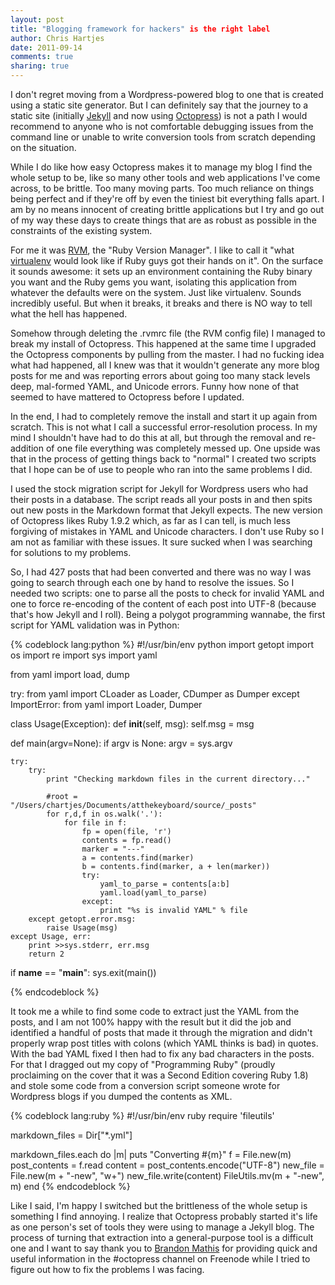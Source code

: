 ```yaml
---
layout: post
title: "Blogging framework for hackers" is the right label 
author: Chris Hartjes
date: 2011-09-14
comments: true 
sharing: true 
---
```

I don't regret moving from a Wordpress-powered blog to one that is created using a static site generator. But I can definitely say that the journey
to a static site (initially [Jekyll](http://github.com/mojombo/jekyll) and now using [Octopress](http://octopress.org)) is not a path I would recommend
to anyone who is not comfortable debugging issues from the command line or unable to write conversion tools from scratch depending
on the situation.

While I do like how easy Octopress makes it to manage my blog I find the whole setup to be, like so many other tools and web applications I've come across, to be brittle. Too many moving parts. Too much reliance on things being perfect and if they're off by even the tiniest bit everything falls apart. I am by no means innocent of creating brittle applications but I try and go out of my way these days to create things that are as robust as possible in the constraints of the existing system.

For me it was [RVM](https://rvm.beginrescueend.com/), the "Ruby Version Manager". I like to call it "what [virtualenv](https://github.com/pypa/virtualenv) would look like if Ruby guys got their hands on it". On the surface it sounds awesome: it sets up an environment containing the Ruby binary you want and the Ruby gems you want, isolating this application from whatever the defaults were on the system. Just like virtualenv. Sounds incredibly useful. But when it breaks, it breaks and there is NO way to tell what the hell has happened.

Somehow through deleting the .rvmrc file (the RVM config file) I managed to break my install of Octopress. This happened at the same time I upgraded the Octopress components by pulling from the master. I had no fucking idea what had happened, all I knew was that it wouldn't generate any more blog posts for me and was reporting errors about going too many stack levels deep, mal-formed YAML, and Unicode errors. Funny how none of that seemed to have mattered to Octopress before I updated.

In the end, I had to completely remove the install and start it up again from scratch. This is not what I call a successful error-resolution process. In my mind I shouldn't have had to do this at all, but through the removal and re-addition of one file everything was completely messed up. One upside was that in the process of getting things back to "normal" I created two scripts that I hope can be of use to people who ran into the same problems I did.

I used the stock migration script for Jekyll for Wordpress users who had their posts in a database. The script reads all your posts in and then spits out new posts in the Markdown format that Jekyll expects. The new version of Octopress likes Ruby 1.9.2 which, as far as I can tell, is much less forgiving of mistakes in YAML and Unicode characters. I don't use Ruby so I am not as familiar with these issues. It sure sucked when I was searching for solutions to my problems.

So, I had 427 posts that had been converted and there was no way I was going to search through each one by hand to resolve the issues. So I needed two scripts: one to parse all the posts to check for invalid YAML and one to force re-encoding of the content of each post into UTF-8 (because that's how Jekyll and I roll). Being a polygot programming wannabe, the first script for YAML validation was in Python:

{% codeblock lang:python %}
#!/usr/bin/env python
import getopt
import os
import re
import sys
import yaml

from yaml import load, dump

try:
    from yaml import CLoader as Loader, CDumper as Dumper
except ImportError:
    from yaml import Loader, Dumper

class Usage(Exception):
    def __init__(self, msg):
        self.msg = msg

def main(argv=None):
    if argv is None:
        argv = sys.argv

    try:
        try:
            print "Checking markdown files in the current directory..."

            #root = "/Users/chartjes/Documents/atthekeyboard/source/_posts"
            for r,d,f in os.walk('.'):
                for file in f:
                    fp = open(file, 'r') 
                    contents = fp.read()
                    marker = "---"
                    a = contents.find(marker)
                    b = contents.find(marker, a + len(marker))
                    try:
                        yaml_to_parse = contents[a:b]
                        yaml.load(yaml_to_parse)
                    except:
                        print "%s is invalid YAML" % file
        except getopt.error.msg:
            raise Usage(msg)
    except Usage, err:
        print >>sys.stderr, err.msg
        return 2

if __name__ == "__main__":
    sys.exit(main())

{% endcodeblock %}

It took me a while to find some code to extract just the YAML from the posts, and I am not 100% happy with the result but it did the job and identified a handful of posts that made it through the migration and didn't properly wrap post titles with colons (which YAML thinks is bad) in quotes. With the bad YAML fixed I then had to fix any bad characters in the posts. For that I dragged out my copy of "Programming Ruby" (proudly proclaiming on the cover that it was a Second Edition covering Ruby 1.8) and stole some code from a conversion script someone wrote for Wordpress blogs if you dumped the contents as XML.

{% codeblock lang:ruby %}
#!/usr/bin/env ruby
require 'fileutils'

markdown_files = Dir["*.yml"]

markdown_files.each do |m|
    puts "Converting #{m}"
    f = File.new(m)
    post_contents = f.read
    content = post_contents.encode("UTF-8")
    new_file = File.new(m + "-new", "w+")
    new_file.write(content)
    FileUtils.mv(m + "-new", m)
end
{% endcodeblock %}

Like I said, I'm happy I switched but the brittleness of the whole setup is something I find annoying. I realize that Octopress probably started it's life as one person's set of tools they were using to manage a Jekyll blog. The process of turning that extraction into a general-purpose tool is a difficult one and I want to say thank you to [Brandon Mathis](https://github.com/imathis) for providing quick and useful information in the #octopress channel on Freenode while I tried to figure out how to fix the problems I was facing.

